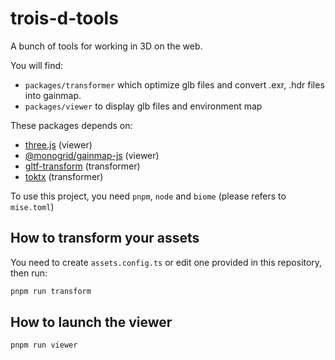 # trois-d-tools

A bunch of tools for working in 3D on the web.

You will find:
- `packages/transformer` which optimize glb files and convert .exr, .hdr files into gainmap.
- `packages/viewer` to display glb files and environment map

These packages depends on:
  - [three.js](https://threejs.org/) (viewer)
  - [@monogrid/gainmap-js](https://gainmap-creator.monogrid.com/) (viewer)
  - [gltf-transform](https://gltf-transform.dev/) (transformer)
  - [toktx](https://github.khronos.org/KTX-Software/ktxtools/toktx.html) (transformer)

To use this project, you need `pnpm`, `node` and `biome` (please refers to `mise.toml`)

## How to transform your assets

You need to create `assets.config.ts` or edit one provided in this repository, then run:

```sh
pnpm run transform
```

## How to launch the viewer

```sh
pnpm run viewer
```
